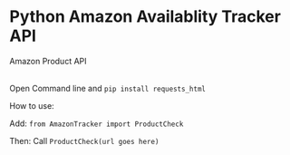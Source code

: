 # Python Amazon Availablity Tracker API
Amazon Product API<br>
<br/>


Open Command line and `pip install requests_html`


How to use:


Add: `from AmazonTracker import ProductCheck`


Then: Call `ProductCheck(url goes here)`
